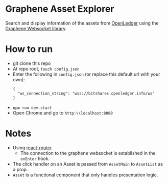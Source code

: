 # Graphene Asset Explorer
Search and display information of the assets from [OpenLedger](https://bitshares.openledger.info/) using the [Graphene Websocket library](https://www.npmjs.com/package/graphenejs-ws).

# How to run
* git clone this repo
* At repo root, `touch config.json`
* Enter the following in `config.json` (or replace this default url with your own):
  ```
  {
    "ws_connection_string": "wss://bitshares.openledger.info/ws"
  }
  ```
* `npm run dev-start`
* Open Chrome and go to `http:\\localhost:8080`

# Notes
* Using [react-router](https://react-router.now.sh/)
  * The connection to the graphene websocket is established in the `onEnter` hook.
* The click handler on an Asset is passed from `AssetMain` to `AssetList` as a prop.
* `Asset` is a functional component that only handles presentation logic.
